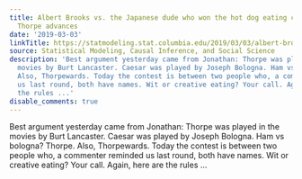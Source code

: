 ```yaml
---
title: Albert Brooks vs. the Japanese dude who won the hot dog eating contest; Jim
  Thorpe advances
date: '2019-03-03'
linkTitle: https://statmodeling.stat.columbia.edu/2019/03/03/albert-brooks-vs-the-japanese-dude-who-won-the-hot-dog-eating-contest-jim-thorpe-advances/
source: Statistical Modeling, Causal Inference, and Social Science
description: 'Best argument yesterday came from Jonathan: Thorpe was played in the
  movies by Burt Lancaster. Caesar was played by Joseph Bologna. Ham vs bologna? Thorpe.
  Also, Thorpewards. Today the contest is between two people who, a commenter reminded
  us last round, both have names. Wit or creative eating? Your call. Again, here are
  the rules ...'
disable_comments: true
---
```

Best argument yesterday came from Jonathan: Thorpe was played in the movies by Burt Lancaster. Caesar was played by Joseph Bologna. Ham vs bologna? Thorpe. Also, Thorpewards. Today the contest is between two people who, a commenter reminded us last round, both have names. Wit or creative eating? Your call. Again, here are the rules ...